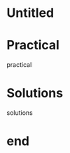 # Untitled

<!-- visible for instructors only -->
<!-- practical-week.md is generated from practical-week.qmd. Please edit that file -->
<!-- commit .md and .qmd files together -->

# Practical

<!-- visible for learners and instructors at practical -->

practical

# Solutions

<!-- visible for instructors and learners after practical (solutions) -->

solutions

# end
